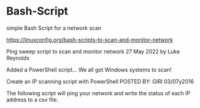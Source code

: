 # Bash-Script
simple Bash Script for a network scan

https://linuxconfig.org/bash-scripts-to-scan-and-monitor-network

Ping sweep script to scan and monitor network
27 May 2022 by Luke Reynolds

Added a PowerShell script... We all got Windows systems to scan!

Create an IP scanning script with PowerShell
POSTED BY: GIRI 03/07y2016

The following script will ping your network and write the status of each IP address to a csv file.

